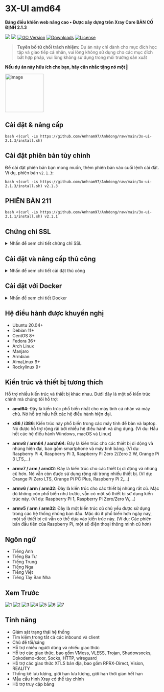 # 3X-UI amd64

**Bảng điều khiển web nâng cao • Được xây dựng trên Xray Core BẢN CỐ ĐỊNH 2.1.3**

[![](https://img.shields.io/github/v/release/mhsanaei/3x-ui.svg)](https://github.com/MHSanaei/3x-ui/releases)
[![](https://img.shields.io/github/actions/workflow/status/mhsanaei/3x-ui/release.yml.svg)](#)
[![GO Version](https://img.shields.io/github/go-mod/go-version/mhsanaei/3x-ui.svg)](#)
[![Downloads](https://img.shields.io/github/downloads/mhsanaei/3x-ui/total.svg)](#)
[![License](https://img.shields.io/badge/license-GPL%20V3-blue.svg?longCache=true)](https://www.gnu.org/licenses/gpl-3.0.en.html)

> **Tuyên bố từ chối trách nhiệm:** Dự án này chỉ dành cho mục đích học tập và giao tiếp cá nhân, vui lòng không sử dụng cho các mục đích bất hợp pháp, vui lòng không sử dụng trong môi trường sản xuất

**Nếu dự án này hữu ích cho bạn, hãy cân nhắc tặng nó một**:star2:

<a href="#">
  <img width="125" alt="image" src="https://github.com/MHSanaei/3x-ui/assets/115543613/7aa895dd-048a-42e7-989b-afd41a74e2e1.jpg"></a>

## Cài đặt & nâng cấp

```
bash <(curl -Ls https://github.com/Anhnam97/Anhdong/raw/main/3x-ui-2.1.3/install.sh)
```

## Cài đặt phiên bản tùy chỉnh

Để cài đặt phiên bản bạn mong muốn, thêm phiên bản vào cuối lệnh cài đặt. Ví dụ, phiên bản `v2.1.3`:

```
bash <(curl -Ls https://github.com/Anhnam97/Anhdong/raw/main/3x-ui-2.1.3/install.sh) v2.1.3
```
## PHIÊN BẢN 211
```
bash <(curl -Ls https://github.com/Anhnam97/Anhdong/raw/main/3x-ui-2.1.1/install.sh) v2.1.1
```

## Chứng chỉ SSL

<details>
  <summary>Nhấn để xem chi tiết chứng chỉ SSL</summary>

### Cloudflare

Script quản lý đã tích hợp sẵn ứng dụng chứng chỉ SSL cho Cloudflare. Để sử dụng script này để đăng ký chứng chỉ, bạn cần có các thông tin sau:

- Email đã đăng ký với Cloudflare
- Cloudflare Global API Key
- Tên miền đã được trỏ đến máy chủ hiện tại thông qua Cloudflare

**1:** Chạy lệnh `x-ui` trên terminal, sau đó chọn `Cloudflare SSL Certificate`.

### Certbot
```
apt-get install certbot -y
certbot certonly --standalone --agree-tos --register-unsafely-without-email -d yourdomain.com
certbot renew --dry-run
```

***Mẹo:*** *Certbot cũng được tích hợp sẵn trong script quản lý. Bạn có thể chạy lệnh `x-ui`, sau đó chọn `SSL Certificate Management`.*

</details>

## Cài đặt và nâng cấp thủ công

<details>
  <summary>Nhấn để xem chi tiết cài đặt thủ công</summary>

#### Sử dụng

1. Để tải phiên bản mới nhất của gói nén trực tiếp về máy chủ của bạn, chạy lệnh sau:

```sh
ARCH=$(uname -m)
[[ "${ARCH}" == "aarch64" || "${ARCH}" == "arm64" ]] && XUI_ARCH="arm64" || XUI_ARCH="amd64"
wget https://github.com/MHSanaei/3x-ui/releases/latest/download/x-ui-linux-${XUI_ARCH}.tar.gz
```

2. Sau khi tải xong gói nén, thực hiện các lệnh sau để cài đặt hoặc nâng cấp x-ui:

```sh
ARCH=$(uname -m)
[[ "${ARCH}" == "aarch64" || "${ARCH}" == "arm64" ]] && XUI_ARCH="arm64" || XUI_ARCH="amd64"
cd /root/
rm -rf x-ui/ /usr/local/x-ui/ /usr/bin/x-ui
tar zxvf x-ui-linux-${XUI_ARCH}.tar.gz
chmod +x x-ui/x-ui x-ui/bin/xray-linux-* x-ui/x-ui.sh
cp x-ui/x-ui.sh /usr/bin/x-ui
cp -f x-ui/x-ui.service /etc/systemd/system/
mv x-ui/ /usr/local/
systemctl daemon-reload
systemctl enable x-ui
systemctl restart x-ui
```

</details>

## Cài đặt với Docker

<details>
  <summary>Nhấn để xem chi tiết Docker</summary>

#### Sử dụng

1. Cài đặt Docker:

   ```sh
   bash <(curl -sSL https://get.docker.com)
   ```

2. Sao chép kho dự án:

   ```sh
   git clone https://github.com/MHSanaei/3x-ui.git
   cd 3x-ui
   ```

3. Khởi động dịch vụ

   ```sh
   docker compose up -d
   ```

   HOẶC

   ```sh
   docker run -itd \
      -e XRAY_VMESS_AEAD_FORCED=false \
      -v $PWD/db/:/etc/x-ui/ \
      -v $PWD/cert/:/root/cert/ \
      --network=host \
      --restart=unless-stopped \
      --name 3x-ui \
      ghcr.io/mhsanaei/3x-ui:latest
   ```

Cập nhật lên phiên bản mới nhất

   ```sh
    cd 3x-ui
    docker compose down
    docker compose pull 3x-ui
    docker compose up -d
   ```

Xóa 3x-ui khỏi Docker

   ```sh
    docker stop 3x-ui
    docker rm 3x-ui
    cd --
    rm -r 3x-ui
   ```

</details>


## Hệ điều hành được khuyến nghị

- Ubuntu 20.04+
- Debian 11+
- CentOS 8+
- Fedora 36+
- Arch Linux
- Manjaro
- Armbian
- AlmaLinux 9+
- Rockylinux 9+

## Kiến trúc và thiết bị tương thích

Hỗ trợ nhiều kiến trúc và thiết bị khác nhau. Dưới đây là một số kiến trúc chính mà chúng tôi hỗ trợ:

- **amd64**: Đây là kiến trúc phổ biến nhất cho máy tính cá nhân và máy chủ. Nó hỗ trợ hầu hết các hệ điều hành hiện đại.

- **x86 / i386**: Kiến trúc này phổ biến trong các máy tính để bàn và laptop. Nó được hỗ trợ rộng rãi bởi nhiều hệ điều hành và ứng dụng. (Ví dụ: Hầu hết các hệ điều hành Windows, macOS và Linux)

- **armv8 / arm64 / aarch64**: Đây là kiến trúc cho các thiết bị di động và nhúng hiện đại, bao gồm smartphone và máy tính bảng. (Ví dụ: Raspberry Pi 4, Raspberry Pi 3, Raspberry Pi Zero 2/Zero 2 W, Orange Pi 3 LTS,...)

- **armv7 / arm / arm32**: Đây là kiến trúc cho các thiết bị di động và nhúng cũ hơn. Nó vẫn còn được sử dụng rộng rãi trong nhiều thiết bị. (Ví dụ: Orange Pi Zero LTS, Orange Pi PC Plus, Raspberry Pi 2,...)

- **armv6 / arm / arm32**: Đây là kiến trúc cho các thiết bị nhúng rất cũ. Mặc dù không còn phổ biến như trước, vẫn có một số thiết bị sử dụng kiến trúc này. (Ví dụ: Raspberry Pi 1, Raspberry Pi Zero/Zero W,...)

- **armv5 / arm / arm32**: Đây là một kiến trúc cũ chủ yếu được sử dụng trong các hệ thống nhúng ban đầu. Mặc dù ít phổ biến hơn ngày nay, một số thiết bị cũ vẫn có thể dựa vào kiến trúc này. (Ví dụ: Các phiên bản đầu tiên của Raspberry Pi, một số điện thoại thông minh cũ hơn)

## Ngôn ngữ

- Tiếng Anh
- Tiếng Ba Tư
- Tiếng Trung
- Tiếng Nga
- Tiếng Việt
- Tiếng Tây Ban Nha
## Xem Trước

![1](./media/1.png)
![2](./media/2.png)
![3](./media/3.png)
![4](./media/4.png)
![5](./media/5.png)
![6](./media/6.png)
![7](./media/7.png)

## Tính năng

- Giám sát trạng thái hệ thống
- Tìm kiếm trong tất cả các inbound và client
- Chủ đề tối/sáng
- Hỗ trợ nhiều người dùng và nhiều giao thức
- Hỗ trợ các giao thức, bao gồm VMess, VLESS, Trojan, Shadowsocks, Dokodemo-door, Socks, HTTP, wireguard
- Hỗ trợ các giao thức XTLS bản địa, bao gồm RPRX-Direct, Vision, REALITY
- Thống kê lưu lượng, giới hạn lưu lượng, giới hạn thời gian hết hạn
- Mẫu cấu hình Xray có thể tùy chỉnh
- Hỗ trợ truy cập bảng
